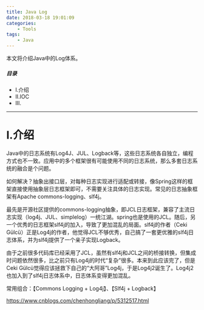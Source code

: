 ```yaml
---
title: Java Log
date: 2018-03-18 19:01:09
categories:
    - Tools
tags:
    - Java
---
```


本文将介绍Java中的Log体系。

<!-- more -->

##### 目录
+ I.介绍
+ II.IOC
+ III.

---

# I.介绍

Java中的日志系统有Log4J、JUL、Logback等，这些日志系统各自独立，编程方式也不一致。应用中的多个框架很有可能使用不同的日志系统，那么多套日志系统的融合是个问题。

如何解决？抽象出接口层，对每种日志实现进行适配或转接，像Spring这样的框架直接使用抽象层日志框架即可，不需要关注具体的日志实现。常见的日志抽象框架有Apache commons-logging、slf4j。

最先是开源社区提供的commons-logging抽象，即JCL日志框架，兼容了主流日志实现（log4j、JUL、simplelog）一统江湖。spring也是使用的JCL。随后，另一个优秀的日志框架slf4j的加入，导致了更加混乱的局面。slf4j的作者（Ceki Gülcü）正是Log4j的作者，他觉得JCL不够优秀，自己搞了一套更优雅的slf4j日志体系，并为slf4j提供了一个亲子实现Logback。

由于之前很多代码库已经采用了JCL，虽然有slf4j和JCL之间的桥接转换，但集成时问题依然很多，比之前只有Log4j的时代“复杂”很多。本来到此应该完了，但是Ceki Gülcü觉得应该拯救下自己的“大阿哥”Log4j，于是Log4j2诞生了。Log4j2也加入到了slf4j日志体系中，日志体系变得更加混乱。

常用组合：【Commons Logging + Log4j】、【Slf4j + Logback】



https://www.cnblogs.com/chenhongliang/p/5312517.html